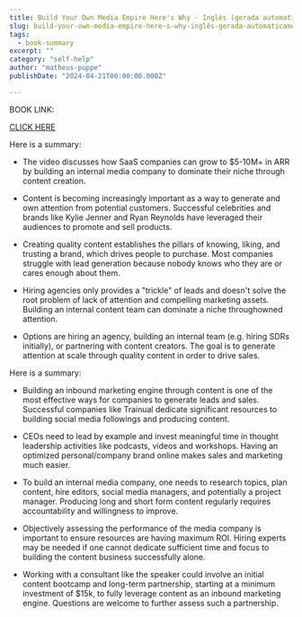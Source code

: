 ```yaml
---
title: Build Your Own Media Empire Here's Why - Inglês (gerada automaticamente)
slug: build-your-own-media-empire-here-s-why-inglês-gerada-automaticamente-
tags: 
  - book-summary
excerpt: ""
category: "self-help"
author: "matheus-puppe"
publishDate: "2024-04-21T00:00:00.000Z"

---
```


BOOK LINK:

[CLICK HERE](https://www.amazon.com/gp/search?ie=UTF8&tag=matheuspupp0a-20&linkCode=ur2&linkId=4410b525877ab397377c2b5e60711c1a&camp=1789&creative=9325&index=books&keywords=build-your-own-media-empire-here-s-why-inglês-gerada-automaticamente-)



 Here is a summary:

- The video discusses how SaaS companies can grow to $5-10M+ in ARR by building an internal media company to dominate their niche through content creation. 

- Content is becoming increasingly important as a way to generate and own attention from potential customers. Successful celebrities and brands like Kylie Jenner and Ryan Reynolds have leveraged their audiences to promote and sell products.

- Creating quality content establishes the pillars of knowing, liking, and trusting a brand, which drives people to purchase. Most companies struggle with lead generation because nobody knows who they are or cares enough about them. 

- Hiring agencies only provides a "trickle" of leads and doesn't solve the root problem of lack of attention and compelling marketing assets. Building an internal content team can dominate a niche throughowned attention. 

- Options are hiring an agency, building an internal team (e.g. hiring SDRs initially), or partnering with content creators. The goal is to generate attention at scale through quality content in order to drive sales.

 Here is a summary:

- Building an inbound marketing engine through content is one of the most effective ways for companies to generate leads and sales. Successful companies like Trainual dedicate significant resources to building social media followings and producing content. 

- CEOs need to lead by example and invest meaningful time in thought leadership activities like podcasts, videos and workshops. Having an optimized personal/company brand online makes sales and marketing much easier.

- To build an internal media company, one needs to research topics, plan content, hire editors, social media managers, and potentially a project manager. Producing long and short form content regularly requires accountability and willingness to improve. 

- Objectively assessing the performance of the media company is important to ensure resources are having maximum ROI. Hiring experts may be needed if one cannot dedicate sufficient time and focus to building the content business successfully alone. 

- Working with a consultant like the speaker could involve an initial content bootcamp and long-term partnership, starting at a minimum investment of $15k, to fully leverage content as an inbound marketing engine. Questions are welcome to further assess such a partnership.